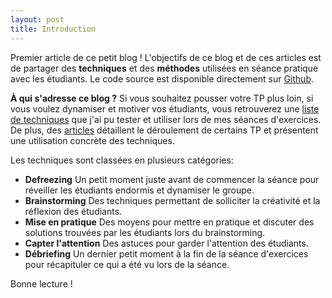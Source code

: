 ```yaml
---
layout: post
title: Introduction
---
```


Premier article de ce petit blog ! L'objectifs de ce blog et de ces articles est de partager des **techniques** et des **méthodes** utilisées en séance pratique avec les étudiants. Le code source est disponible directement sur [Github](https://github.com/derwaan/info1).

**À qui s'adresse ce blog ?** Si vous souhaitez pousser votre TP plus loin, si vous voulez dynamiser et motiver vos étudiants, vous retrouverez une [liste de techniques]({{site.baseurl}}/techniques/) que j'ai pu tester et utiliser lors de mes séances d'exercices. De plus, des [articles]({{site.baseurl}}/) détaillent le déroulement de certains TP et présentent une utilisation concrète des techniques.

Les techniques sont classées en plusieurs catégories:

- **Defreezing**
    Un petit moment juste avant de commencer la séance pour réveiller les étudiants endormis et dynamiser le groupe.
- **Brainstorming**
    Des techniques permettant de solliciter la créativité et la réflexion des étudiants.
- **Mise en pratique**
    Des moyens pour mettre en pratique et discuter des solutions trouvées par les étudiants lors du brainstorming.
- **Capter l'attention**
    Des astuces pour garder l'attention des étudiants.
- **Débriefing**
    Un dernier petit moment à la fin de la séance d'exercices pour récapituler ce qui a été vu lors de la séance.

Bonne lecture !

